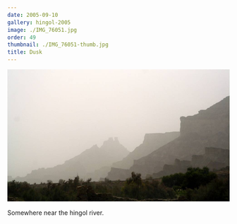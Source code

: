 ```yaml
---
date: 2005-09-10
gallery: hingol-2005
image: ./IMG_76051.jpg
order: 49
thumbnail: ./IMG_76051-thumb.jpg
title: Dusk
---
```


![Dusk](./IMG_76051.jpg)

Somewhere near the hingol river.